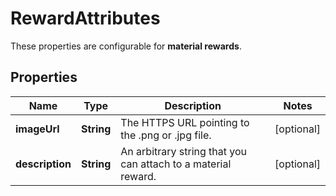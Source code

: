 

# RewardAttributes

These properties are configurable for **material rewards**.

## Properties

| Name | Type | Description | Notes |
|------------ | ------------- | ------------- | -------------|
|**imageUrl** | **String** | The HTTPS URL pointing to the .png or .jpg file. |  [optional] |
|**description** | **String** | An arbitrary string that you can attach to a material reward. |  [optional] |



